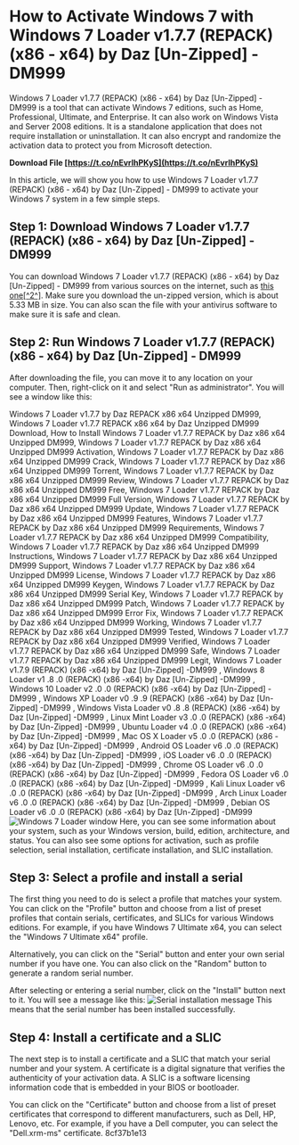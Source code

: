 # How to Activate Windows 7 with Windows 7 Loader v1.7.7 (REPACK) (x86 - x64) by Daz [Un-Zipped] - DM999
 
Windows 7 Loader v1.7.7 (REPACK) (x86 - x64) by Daz [Un-Zipped] - DM999 is a tool that can activate Windows 7 editions, such as Home, Professional, Ultimate, and Enterprise. It can also work on Windows Vista and Server 2008 editions. It is a standalone application that does not require installation or uninstallation. It can also encrypt and randomize the activation data to protect you from Microsoft detection.
 
**Download File  [https://t.co/nEvrlhPKyS](https://t.co/nEvrlhPKyS)**


 
In this article, we will show you how to use Windows 7 Loader v1.7.7 (REPACK) (x86 - x64) by Daz [Un-Zipped] - DM999 to activate your Windows 7 system in a few simple steps.
 
## Step 1: Download Windows 7 Loader v1.7.7 (REPACK) (x86 - x64) by Daz [Un-Zipped] - DM999
 
You can download Windows 7 Loader v1.7.7 (REPACK) (x86 - x64) by Daz [Un-Zipped] - DM999 from various sources on the internet, such as [this one\[^2^\]](https://softfuns.wordpress.com/2010/03/04/windows-7-loader-v1-7-7-repack-x86-x64-by-daz-reupload/). Make sure you download the un-zipped version, which is about 5.33 MB in size. You can also scan the file with your antivirus software to make sure it is safe and clean.
 
## Step 2: Run Windows 7 Loader v1.7.7 (REPACK) (x86 - x64) by Daz [Un-Zipped] - DM999
 
After downloading the file, you can move it to any location on your computer. Then, right-click on it and select "Run as administrator". You will see a window like this:
 
Windows 7 Loader v1.7.7 by Daz REPACK x86 x64 Unzipped DM999,  Windows 7 Loader v1.7.7 REPACK x86 x64 by Daz Unzipped DM999 Download,  How to Install Windows 7 Loader v1.7.7 REPACK by Daz x86 x64 Unzipped DM999,  Windows 7 Loader v1.7.7 REPACK by Daz x86 x64 Unzipped DM999 Activation,  Windows 7 Loader v1.7.7 REPACK by Daz x86 x64 Unzipped DM999 Crack,  Windows 7 Loader v1.7.7 REPACK by Daz x86 x64 Unzipped DM999 Torrent,  Windows 7 Loader v1.7.7 REPACK by Daz x86 x64 Unzipped DM999 Review,  Windows 7 Loader v1.7.7 REPACK by Daz x86 x64 Unzipped DM999 Free,  Windows 7 Loader v1.7.7 REPACK by Daz x86 x64 Unzipped DM999 Full Version,  Windows 7 Loader v1.7.7 REPACK by Daz x86 x64 Unzipped DM999 Update,  Windows 7 Loader v1.7.7 REPACK by Daz x86 x64 Unzipped DM999 Features,  Windows 7 Loader v1.7.7 REPACK by Daz x86 x64 Unzipped DM999 Requirements,  Windows 7 Loader v1.7.7 REPACK by Daz x86 x64 Unzipped DM999 Compatibility,  Windows 7 Loader v1.7.7 REPACK by Daz x86 x64 Unzipped DM999 Instructions,  Windows 7 Loader v1.7.7 REPACK by Daz x86 x64 Unzipped DM999 Support,  Windows 7 Loader v1.7.7 REPACK by Daz x86 x64 Unzipped DM999 License,  Windows 7 Loader v1.7.7 REPACK by Daz x86 x64 Unzipped DM999 Keygen,  Windows 7 Loader v1.7.7 REPACK by Daz x86 x64 Unzipped DM999 Serial Key,  Windows 7 Loader v1.7.7 REPACK by Daz x86 x64 Unzipped DM999 Patch,  Windows 7 Loader v1.7.7 REPACK by Daz x86 x64 Unzipped DM999 Error Fix,  Windows 7 Loader v1.7.7 REPACK by Daz x86 x64 Unzipped DM999 Working,  Windows 7 Loader v1.7.7 REPACK by Daz x86 x64 Unzipped DM999 Tested,  Windows 7 Loader v1.7.7 REPACK by Daz x86 x64 Unzipped DM999 Verified,  Windows 7 Loader v1.7.7 REPACK by Daz x86 x64 Unzipped DM999 Safe,  Windows 7 Loader v1.7.7 REPACK by Daz x86 x64 Unzipped DM999 Legit,  Windows 7 Loader v1.7.9 (REPACK) (x86 -x64) by Daz [Un-Zipped] -DM999 ,  Windows 8 Loader v1 .8 .0 (REPACK) (x86 -x64) by Daz [Un-Zipped] -DM999 ,  Windows 10 Loader v2 .0 .0 (REPACK) (x86 -x64) by Daz [Un-Zipped] -DM999 ,  Windows XP Loader v0 .9 .9 (REPACK) (x86 -x64) by Daz [Un-Zipped] -DM999 ,  Windows Vista Loader v0 .8 .8 (REPACK) (x86 -x64) by Daz [Un-Zipped] -DM999 ,  Linux Mint Loader v3 .0 .0 (REPACK) (x86 -x64) by Daz [Un-Zipped] -DM999 ,  Ubuntu Loader v4 .0 .0 (REPACK) (x86 -x64) by Daz [Un-Zipped] -DM999 ,  Mac OS X Loader v5 .0 .0 (REPACK) (x86 -x64) by Daz [Un-Zipped] -DM999 ,  Android OS Loader v6 .0 .0 (REPACK) (x86 -x64) by Daz [Un-Zipped] -DM999 ,  iOS Loader v6 .0 .0 (REPACK) (x86 -x64) by Daz [Un-Zipped] -DM999 ,  Chrome OS Loader v6 .0 .0 (REPACK) (x86 -x64) by Daz [Un-Zipped] -DM999 ,  Fedora OS Loader v6 .0 .0 (REPACK) (x86 -x64) by Daz [Un-Zipped] -DM999 ,  Kali Linux Loader v6 .0 .0 (REPACK) (x86 -x64) by Daz [Un-Zipped] -DM999 ,  Arch Linux Loader v6 .0 .0 (REPACK) (x86 -x64) by Daz [Un-Zipped] -DM999 ,  Debian OS Loader v6 .0 .0 (REPACK) (x86 -x64) by Daz [Un-Zipped] -DM999
 ![Windows 7 Loader window](https://i.imgur.com/9y3q4Xm.png) 
Here, you can see some information about your system, such as your Windows version, build, edition, architecture, and status. You can also see some options for activation, such as profile selection, serial installation, certificate installation, and SLIC installation.
 
## Step 3: Select a profile and install a serial
 
The first thing you need to do is select a profile that matches your system. You can click on the "Profile" button and choose from a list of preset profiles that contain serials, certificates, and SLICs for various Windows editions. For example, if you have Windows 7 Ultimate x64, you can select the "Windows 7 Ultimate x64" profile.
 
Alternatively, you can click on the "Serial" button and enter your own serial number if you have one. You can also click on the "Random" button to generate a random serial number.
 
After selecting or entering a serial number, click on the "Install" button next to it. You will see a message like this:
 ![Serial installation message](https://i.imgur.com/6Z8Wl0n.png) 
This means that the serial number has been installed successfully.
 
## Step 4: Install a certificate and a SLIC
 
The next step is to install a certificate and a SLIC that match your serial number and your system. A certificate is a digital signature that verifies the authenticity of your activation data. A SLIC is a software licensing information code that is embedded in your BIOS or bootloader.
 
You can click on the "Certificate" button and choose from a list of preset certificates that correspond to different manufacturers, such as Dell, HP, Lenovo, etc. For example, if you have a Dell computer, you can select the "Dell.xrm-ms" certificate.
 8cf37b1e13
 
